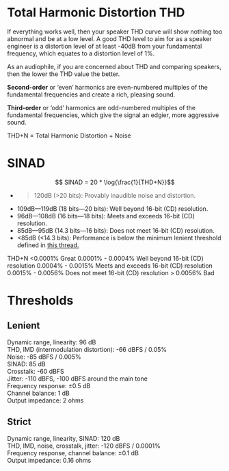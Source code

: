 # Total Harmonic Distortion THD

If everything works well, then your speaker THD curve will show nothing too abnormal and be at a low level. A good THD level to aim for as a speaker engineer is a distortion level of at least -40dB from your fundamental frequency, which equates to a distortion level of 1%.

As an audiophile, if you are concerned about THD and comparing speakers, then the lower the THD value the better.

**Second-order** or ‘even’ harmonics are even-numbered multiples of the fundamental frequencies and create a rich, pleasing sound. 

**Third-order** or ‘odd’ harmonics are odd-numbered multiples of the fundamental frequencies, which give the signal an edgier, more aggressive sound.

THD+N = Total Harmonic Distortion + Noise

# SINAD


$$ SINAD = 20 * \log{\frac{1}{THD+N}}$$
- >120dB (>20 bits): Provably inaudible noise and distortion.
- 109dB—119dB (18 bits—20 bits): Well beyond 16-bit (CD) resolution.
- 96dB—108dB (16 bits—18 bits): Meets and exceeds 16-bit (CD) resolution.
- 85dB—95dB (14.3 bits—16 bits): Does not meet 16-bit (CD) resolution.
- <85dB (<14.3 bits): Performance is below the minimum lenient threshold defined in [this thread.](https://www.audiosciencereview.com/forum/index.php?threads/audibility-thresholds-of-amp-and-dac-measurements.5734/)

THD+N 
<0.0001% Great
0.0001% - 0.0004%  Well beyond 16-bit (CD) resolution
0.0004% - 0.0015%  Meets and exceeds 16-bit (CD) resolution
0.0015% - 0.0056%  Does not meet 16-bit (CD) resolution
\> 0.0056% Bad


# Thresholds
## Lenient
Dynamic range, linearity: 96 dB  
THD, IMD (intermodulation distortion): -66 dBFS / 0.05%  
Noise: -85 dBFS / 0.005%  
SINAD: 85 dB  
Crosstalk: -60 dBFS  
Jitter: -110 dBFS, -100 dBFS around the main tone  
Frequency response: ±0.5 dB  
Channel balance: 1 dB  
Output impedance: 2 ohms  
  
## Strict
Dynamic range, linearity, SINAD: 120 dB  
THD, IMD, noise, crosstalk, jitter: -120 dBFS / 0.0001%  
Frequency response, channel balance: ±0.1 dB  
Output impedance: 0.16 ohms

